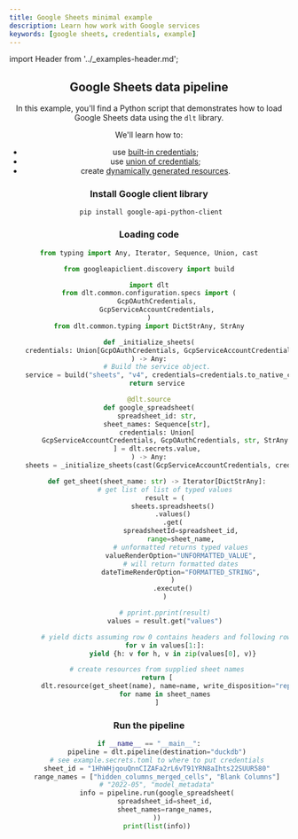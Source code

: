 ```yaml
---
title: Google Sheets minimal example
description: Learn how work with Google services
keywords: [google sheets, credentials, example]
---
```


import Header from '../_examples-header.md';

<Header
    intro="This example demonstrates how to load Google Sheets data using Python and the dlt library. It covers working with Google API, using built in credentials, using union of credentials, and creating dynamically generated resources."
    slug="google_sheets"
    run_file="google_sheets"
    destination="duckdb"/>

## Google Sheets data pipeline

In this example, you'll find a Python script that demonstrates how to load Google Sheets data using the `dlt` library.

We'll learn how to:
- use [built-in credentials](../../general-usage/credentials/config_specs#gcp-credentials);
- use [union of credentials](../../general-usage/credentials/config_specs#working-with-alternatives-of-credentials-union-types);
- create [dynamically generated resources](../../general-usage/source#create-resources-dynamically).

### Install Google client library

```shell
 pip install google-api-python-client
```

### Loading code

<!--@@@DLT_SNIPPET_START code/google_sheets-snippets.py::google_sheets-->
```py
from typing import Any, Iterator, Sequence, Union, cast

from googleapiclient.discovery import build

import dlt
from dlt.common.configuration.specs import (
    GcpOAuthCredentials,
    GcpServiceAccountCredentials,
)
from dlt.common.typing import DictStrAny, StrAny

def _initialize_sheets(
    credentials: Union[GcpOAuthCredentials, GcpServiceAccountCredentials]
) -> Any:
    # Build the service object.
    service = build("sheets", "v4", credentials=credentials.to_native_credentials())
    return service

@dlt.source
def google_spreadsheet(
    spreadsheet_id: str,
    sheet_names: Sequence[str],
    credentials: Union[
        GcpServiceAccountCredentials, GcpOAuthCredentials, str, StrAny
    ] = dlt.secrets.value,
) -> Any:
    sheets = _initialize_sheets(cast(GcpServiceAccountCredentials, credentials))

    def get_sheet(sheet_name: str) -> Iterator[DictStrAny]:
        # get list of list of typed values
        result = (
            sheets.spreadsheets()
            .values()
            .get(
                spreadsheetId=spreadsheet_id,
                range=sheet_name,
                # unformatted returns typed values
                valueRenderOption="UNFORMATTED_VALUE",
                # will return formatted dates
                dateTimeRenderOption="FORMATTED_STRING",
            )
            .execute()
        )

        # pprint.pprint(result)
        values = result.get("values")

        # yield dicts assuming row 0 contains headers and following rows values and all rows have identical length
        for v in values[1:]:
            yield {h: v for h, v in zip(values[0], v)}

    # create resources from supplied sheet names
    return [
        dlt.resource(get_sheet(name), name=name, write_disposition="replace")
        for name in sheet_names
    ]
```
<!--@@@DLT_SNIPPET_END code/google_sheets-snippets.py::google_sheets-->

### Run the pipeline

<!--@@@DLT_SNIPPET_START code/google_sheets-snippets.py::google_sheets_run-->
```py
if __name__ == "__main__":
    pipeline = dlt.pipeline(destination="duckdb")
    # see example.secrets.toml to where to put credentials
    sheet_id = "1HhWHjqouQnnCIZAFa2rL6vT91YRN8aIhts22SUUR580"
    range_names = ["hidden_columns_merged_cells", "Blank Columns"]
    # "2022-05", "model_metadata"
    info = pipeline.run(google_spreadsheet(
        spreadsheet_id=sheet_id,
        sheet_names=range_names,
    ))
    print(list(info))
```
<!--@@@DLT_SNIPPET_END code/google_sheets-snippets.py::google_sheets_run-->
